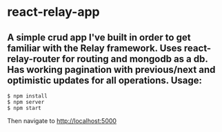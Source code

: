 # react-relay-app
A simple crud app I've built in order to get familiar with the Relay framework.
Uses react-relay-router for routing and mongodb as a db. Has working pagination with previous/next and optimistic updates for all operations.
Usage:
-------

```console
$ npm install
$ npm server
$ npm start
```

Then navigate to [http://localhost:5000](http://localhost:5000)
